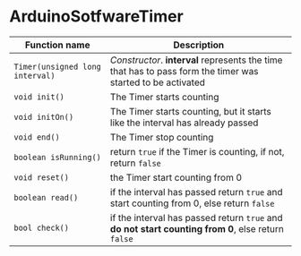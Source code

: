 # ArduinoSotfwareTimer


| Function name  | Description |
| ------------- | ------------- |
| `Timer(unsigned long interval)` | _Constructor_. **interval** represents the time that has to pass form the timer was started to be activated |
| `void init()` | The Timer starts counting|
|`void initOn()`| The Timer starts counting, but it starts like the interval has already passed|
|`void end()`| The Timer stop counting|
|`boolean isRunning()` | return `true` if the Timer is counting, if not, return `false`|
|`void reset()`| the Timer start counting from 0|
|`boolean read()`| if the interval has passed return `true` and start counting from 0, else return `false`|
|`bool check()` | if the interval has passed return `true` and **do not start counting from 0**, else return `false`|

